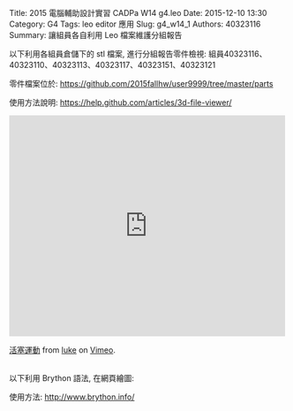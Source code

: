 Title: 2015 電腦輔助設計實習 CADPa W14 g4.leo 
Date: 2015-12-10 13:30
Category: G4
Tags: leo editor 應用
Slug: g4_w14_1
Authors: 40323116
Summary: 讓組員各自利用 Leo 檔案維護分組報告


以下利用各組員倉儲下的 stl 檔案, 進行分組報告零件檢視:
組員40323116、40323110、40323113、40323117、40323151、40323121

零件檔案位於: <https://github.com/2015fallhw/user9999/tree/master/parts>

使用方法說明: <https://help.github.com/articles/3d-file-viewer/>

<script src="https://embed.github.com/view/3d/pkluke22/2015cadp1/gh-pages/content/1.stl"></script>

<script src="https://embed.github.com/view/3d/pkluke22/2015cadp1/gh-pages/content/2.stl"></script>

<script src="https://embed.github.com/view/3d/pkluke22/2015cadp1/gh-pages/content/3.stl"></script>

<script src="https://embed.github.com/view/3d/pkluke22/2015cadp1/gh-pages/content/4.stl"></script>

<script src="https://embed.github.com/view/3d/pkluke22/2015cadp1/gh-pages/content/5.stl"></script>

<script src="https://embed.github.com/view/3d/pkluke22/2015cadp1/gh-pages/content/6.stl"></script>

<script src="https://embed.github.com/view/3d/pkluke22/2015cadp1/gh-pages/content/7.stl"></script>
  
<script src="https://embed.github.com/view/3d/pkluke22/2015cadp1/gh-pages/content/prt0006.stl"></script>

<script src="https://embed.github.com/view/3d/pkluke22/2015cadp1/gh-pages/content/asm0001.stl"></script>

<iframe src="https://player.vimeo.com/video/149249647" width="500" height="400" frameborder="0" webkitallowfullscreen mozallowfullscreen allowfullscreen></iframe> <p><a href="https://vimeo.com/149249647">活塞運動</a> from <a href="https://vimeo.com/user39742301">luke</a> on <a href="https://vimeo.com">Vimeo</a>.</p>

<br />
以下利用 Brython 語法, 在網頁繪圖:

使用方法: <http://www.brython.info/>

<!-- 導入 brython_dist.js -->
<script type="text/javascript" src="http://brython.info/src/brython_dist.js"></script>
<!-- 啟動 brython() -->
<script>
window.onload=function(){
brython(1);
}
</script>
<!-- 以下利用 Brython 程式執行繪圖 -->
<canvas id="plotarea" width="300" height="200"></canvas>
<script type="text/python3">
# 導入 doc
from browser import document as doc
import math

# 準備繪圖畫布
canvas = doc["plotarea"]
ctx = canvas.getContext("2d")
# 進行座標轉換, x 軸不變, y 軸反向且移動 canvas.height 單位光點
# ctx.setTransform(1, 0, 0, -1, 0, canvas.height)
# 以下採用 canvas 原始座標繪圖
flag_w = canvas.width
flag_h = canvas.height
circle_x = flag_w/4
circle_y = flag_h/4
# 先畫滿地紅
ctx.fillStyle='rgb(255, 0, 0)'
ctx.fillRect(0,0,flag_w,flag_h)
# 再畫青天
ctx.fillStyle='rgb(0, 0, 150)'
ctx.fillRect(0,0,flag_w/2,flag_h/2)
# 畫十二道光芒白日
ctx.beginPath()
star_radius = flag_w/8
angle = 0
for i in range(24):
    angle += 5*math.pi*2/12
    toX = circle_x + math.cos(angle)*star_radius
    toY = circle_y + math.sin(angle)*star_radius
    # 只有 i 為 0 時移動到 toX, toY, 其餘都進行 lineTo
    if (i):
        ctx.lineTo(toX, toY)
    else:
        ctx.moveTo(toX, toY)
ctx.closePath()
# 將填色設為白色
ctx.fillStyle = '#fff'
ctx.fill()
# 白日:藍圈
ctx.beginPath()
ctx.arc(circle_x, circle_y, flag_w*17/240, 0, math.pi*2, True)
ctx.closePath()
# 填色設為藍色
ctx.fillStyle = 'rgb(0, 0, 149)'
ctx.fill()
# 白日:白心
ctx.beginPath()
ctx.arc(circle_x, circle_y, flag_w/16, 0, math.pi*2, True)
ctx.closePath()
# 填色設為白色
ctx.fillStyle = '#fff'
ctx.fill()
</script>
